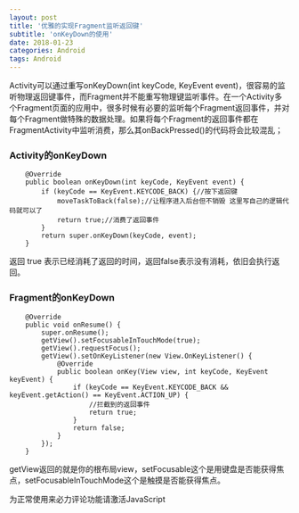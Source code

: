 ```yaml
---
layout: post
title: '优雅的实现Fragment监听返回键'
subtitle: 'onKeyDown的使用'
date: 2018-01-23
categories: Android
tags: Android
---
```


Activity可以通过重写onKeyDown(int keyCode, KeyEvent event)，很容易的监听物理返回键事件，而Fragment并不能重写物理键监听事件。在一个Activity多个Fragment页面的应用中，很多时候有必要的监听每个Fragment返回事件，并对每个Fragment做特殊的数据处理。如果将每个Fragment的返回事件都在FragmentActivity中监听消费，那么其onBackPressed()的代码将会比较混乱；

### Activity的onKeyDown

```android
    @Override
	public boolean onKeyDown(int keyCode, KeyEvent event) {
	    if (keyCode == KeyEvent.KEYCODE_BACK) {//按下返回键
	        moveTaskToBack(false);//让程序进入后台但不销毁 这里写自己的逻辑代码就可以了
	        return true;//消费了返回事件
	    }
	    return super.onKeyDown(keyCode, event);
	}
```
返回 true 表示已经消耗了返回的时间，返回false表示没有消耗，依旧会执行返回。

### Fragment的onKeyDown

```android
    @Override
    public void onResume() {
        super.onResume();
        getView().setFocusableInTouchMode(true);
        getView().requestFocus();
        getView().setOnKeyListener(new View.OnKeyListener() {
            @Override
            public boolean onKey(View view, int keyCode, KeyEvent keyEvent) {
                if (keyCode == KeyEvent.KEYCODE_BACK && keyEvent.getAction() == KeyEvent.ACTION_UP) {
					//拦截到的返回事件
                    return true;
                }
                return false;
            }
        });
    }
```
getView返回的就是你的根布局view，setFocusable这个是用键盘是否能获得焦点，setFocusableInTouchMode这个是触摸是否能获得焦点。

<!-- 来必力City版安装代码 -->
<div id="lv-container" data-id="city" data-uid="MTAyMC8zMjU2Ny85MTI4">
<script type="text/javascript">
   (function(d, s) {
   var j, e = d.getElementsByTagName(s)[0];

   if (typeof LivereTower === 'function') { return; }

   j = d.createElement(s);
   j.src = 'https://cdn-city.livere.com/js/embed.dist.js';
   j.async = true;

   e.parentNode.insertBefore(j, e);
   })(document, 'script');
</script>
<noscript> 为正常使用来必力评论功能请激活JavaScript</noscript>
</div>
<!-- City版安装代码已完成 -->
